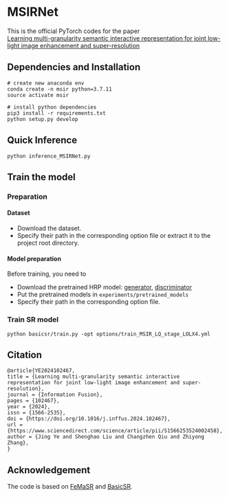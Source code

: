 # MSIRNet

This is the official PyTorch codes for the paper  
[Learning multi-granularity semantic interactive representation for joint low-light image enhancement and super-resolution](https://www.sciencedirect.com/science/article/pii/S1566253524002458)  

## Dependencies and Installation

```
# create new anaconda env
conda create -n msir python=3.7.11
source activate msir 

# install python dependencies
pip3 install -r requirements.txt
python setup.py develop
```

## Quick Inference

```
python inference_MSIRNet.py
```

## Train the model

### Preparation

#### Dataset

- Download the dataset.
- Specify their path in the corresponding option file or extract it to the project root directory.

#### Model preparation

Before training, you need to
- Download the pretrained HRP model: [generator](https://github.com/chaofengc/FeMaSR/releases/download/v0.1-pretrain_models/FeMaSR_HRP_model_g.pth), [discriminator](https://github.com/chaofengc/FeMaSR/releases/download/v0.1-pretrain_models/FeMaSR_HRP_model_d.pth) 
- Put the pretrained models in `experiments/pretrained_models`
- Specify their path in the corresponding option file.

### Train SR model

```
python basicsr/train.py -opt options/train_MSIR_LQ_stage_LOLX4.yml
```

## Citation
```
@article{YE2024102467,
title = {Learning multi-granularity semantic interactive representation for joint low-light image enhancement and super-resolution},
journal = {Information Fusion},
pages = {102467},
year = {2024},
issn = {1566-2535},
doi = {https://doi.org/10.1016/j.inffus.2024.102467},
url = {https://www.sciencedirect.com/science/article/pii/S1566253524002458},
author = {Jing Ye and Shenghao Liu and Changzhen Qiu and Zhiyong Zhang},
}
```

## Acknowledgement

The code is based on [FeMaSR](https://github.com/chaofengc/FeMaSR) and [BasicSR](https://github.com/xinntao/BasicSR).
